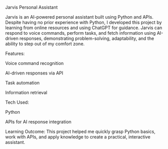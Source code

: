 Jarvis Personal Assistant

Jarvis is an AI-powered personal assistant built using Python and APIs. Despite having no prior experience with Python, I developed this project by learning from online resources and using ChatGPT for guidance. Jarvis can respond to voice commands, perform tasks, and fetch information using AI-driven responses, demonstrating problem-solving, adaptability, and the ability to step out of my comfort zone.

Features:

Voice command recognition

AI-driven responses via API

Task automation

Information retrieval

Tech Used:

Python

APIs for AI response integration

Learning Outcome:
This project helped me quickly grasp Python basics, work with APIs, and apply knowledge to create a practical, interactive assistant.
